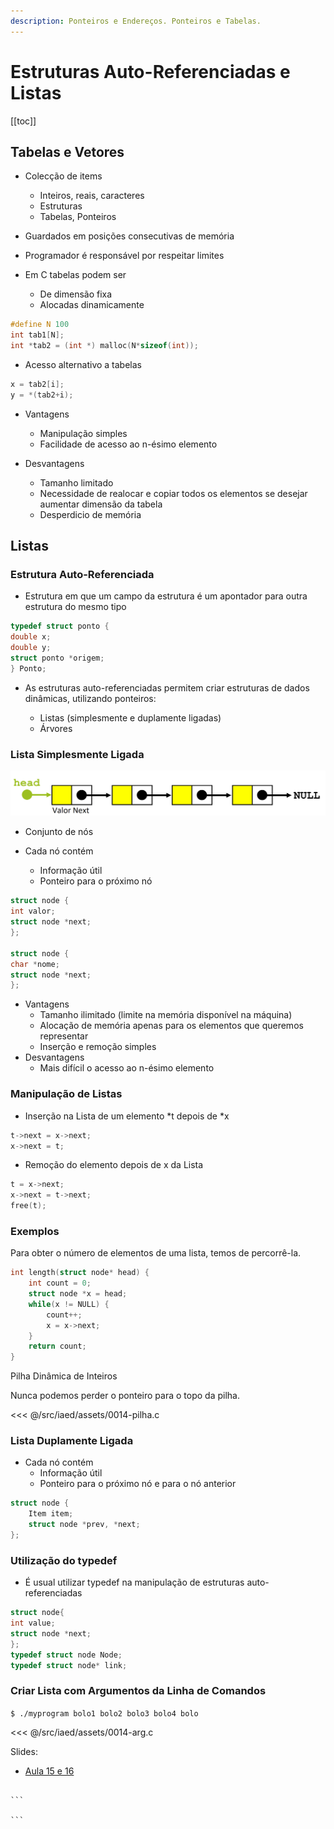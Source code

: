 ```yaml
---
description: Ponteiros e Endereços. Ponteiros e Tabelas.
---
```


# Estruturas Auto-Referenciadas e Listas

[[toc]]

## Tabelas e Vetores

- Colecção de items

  - Inteiros, reais, caracteres
  - Estruturas
  - Tabelas, Ponteiros

- Guardados em posições consecutivas de memória
- Programador é responsável por respeitar limites

- Em C tabelas podem ser
  - De dimensão fixa
  - Alocadas dinamicamente

```C
#define N 100
int tab1[N];
int *tab2 = (int *) malloc(N*sizeof(int));
```

- Acesso alternativo a tabelas

```C
x = tab2[i];
y = *(tab2+i);
```

- Vantagens

  - Manipulação simples
  - Facilidade de acesso ao n-ésimo elemento

- Desvantagens
  - Tamanho limitado
  - Necessidade de realocar e copiar todos os elementos se desejar aumentar dimensão da tabela
  - Desperdicio de memória

## Listas

### Estrutura Auto-Referenciada

- Estrutura em que um campo da estrutura é um
  apontador para outra estrutura do mesmo tipo

```C
typedef struct ponto {
double x;
double y;
struct ponto *origem;
} Ponto;
```

- As estruturas auto-referenciadas permitem criar
  estruturas de dados dinâmicas, utilizando ponteiros:

  - Listas (simplesmente e duplamente ligadas)
  - Árvores

### Lista Simplesmente Ligada

<img src="./assets/0014-listaligada.png" alt="ligada" class="invert-dark2">

- Conjunto de nós

- Cada nó contém
  - Informação útil
  - Ponteiro para o próximo nó

```C
struct node {
int valor;
struct node *next;
};

struct node {
char *nome;
struct node *next;
};
```

- Vantagens
  - Tamanho ilimitado (limite na memória disponível na máquina)
  - Alocação de memória apenas para os elementos que queremos
    representar
  - Inserção e remoção simples
- Desvantagens
  - Mais difícil o acesso ao n-ésimo elemento

### Manipulação de Listas

- Inserção na Lista de um elemento *t depois de *x

```C
t->next = x->next;
x->next = t;
```

- Remoção do elemento depois de x da Lista

```C
t = x->next;
x->next = t->next;
free(t);
```

### Exemplos

Para obter o número de elementos de uma lista, temos de percorrê-la.

```C
int length(struct node* head) {
    int count = 0;
    struct node *x = head;
    while(x != NULL) {
        count++;
        x = x->next;
    }
    return count;
}
```

Pilha Dinâmica de Inteiros

Nunca podemos perder o ponteiro para o topo da pilha.

<<< @/src/iaed/assets/0014-pilha.c

### Lista Duplamente Ligada

- Cada nó contém
  - Informação útil
  - Ponteiro para o próximo nó e para o nó anterior

```C
struct node {
    Item item;
    struct node *prev, *next;
};
```

### Utilização do typedef

- É usual utilizar typedef na manipulação de estruturas
  auto-referenciadas

```C
struct node{
int value;
struct node *next;
};
typedef struct node Node;
typedef struct node* link;
```

### Criar Lista com Argumentos da Linha de Comandos

`$ ./myprogram bolo1 bolo2 bolo3 bolo4 bolo`

<<< @/src/iaed/assets/0014-arg.c


Slides:

- [Aula 15 e 16](https://drive.google.com/file/d/1KMreQsdbgRuJX7hYuXrWx5WpTfTUw6Ce/view?usp=sharing)

````

```

```
````
